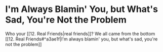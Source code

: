 # I'm Always Blamin' You, but What's Sad, You're Not the Problem

Who your [[12. Real Friends|real friends]]? We all came from the bottom  
[[12. Real Friends#^a3ae1f|I'm always blamin' you, but what's sad, you're not the problem]]  
